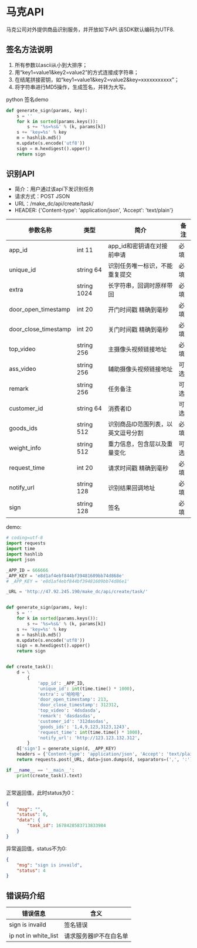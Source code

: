 # 马克API
马克公司对外提供商品识别服务，并开放如下API.该SDK默认编码为UTF8.

## 签名方法说明
1. 所有参数以ascii从小到大排序；
2. 用“key1=value1&key2=value2”的方式连接成字符串；
3. 在结尾拼接密钥，如“key1=value1&key2=value2&key=xxxxxxxxxxx”；
4. 将字符串进行MD5操作，生成签名，并转为大写。

python 签名demo
```python
def generate_sign(params, key):
    s = ''
    for k in sorted(params.keys()):
        s += '%s=%s&' % (k, params[k])
    s += 'key=%s' % key
    m = hashlib.md5()
    m.update(s.encode('utf8'))
    sign = m.hexdigest().upper()
    return sign
```

## 识别API
- 简介：用户通过该api下发识别任务
- 请求方式：POST JSON
- URL：/make_dc/api/create/task/
- HEADER: {'Content-type': 'application/json', 'Accept': 'text/plain'}

|  参数名称 | 类型  | 简介  | 备注  |
| ------------ | ------------ | ------------ | ------------ |
| app_id  | int 11 |  app_id和密钥请在对接前申请 | 必填  |
|  unique_id | string 64  | 识别任务唯一标识，不能重复提交   |  必填 |
|  extra | string 1024 | 长字符串，回调时原样带回 |  必填 |
|  door_open_timestamp | int 20  | 开门时间戳 精确到毫秒  | 必填  |
|  door_close_timestamp | int 20  | 关门时间戳 精确到毫秒  | 必填  |
|  top_video | string 256  | 主摄像头视频链接地址   | 必填  |
|  ass_video | string 256  | 辅助摄像头视频链接地址   | 可选  |
|  remark | string 256  | 任务备注   | 可选  |
|  customer_id | string 64  | 消费者ID   | 可选  |
|  goods_ids | string 512  | 识别商品ID范围列表，以英文逗号分割   |  必填 |
|  weight_info | string 512  | 重力信息，包含层以及重量变化   | 可选  |
|  request_time | int 20  | 请求时间戳 精确到毫秒   |  必填 |
|  notify_url | string 128  | 识别结果回调地址  | 必填  |
|  sign | string 128  | 签名  | 必填  |


demo:

```python
# coding=utf-8
import requests
import time
import hashlib
import json

_APP_ID = 666666
_APP_KEY = 'e8d1af4ebf844bf39481609bb74d868e'
# _APP_KEY = 'e8d1af4ebf844bf39481609bb74d86e1'

_URL = 'http://47.92.245.190/make_dc/api/create/task/'


def generate_sign(params, key):
    s = ''
    for k in sorted(params.keys()):
        s += '%s=%s&' % (k, params[k])
    s += 'key=%s' % key
    m = hashlib.md5()
    m.update(s.encode('utf8'))
    sign = m.hexdigest().upper()
    return sign


def create_task():
    d = \
        {
            'app_id': _APP_ID,
            'unique_id': int(time.time() * 1000),
            'extra': u'哈哈哈',
            'door_open_timestamp': 213,
            'door_close_timestamp': 312312,
            'top_video': '4dsdasda',
            'remark': 'dasdasdas',
            'customer_id': '312dasdas',
            'goods_ids': '1,4,9,123,3123,1243',
            'request_time': int(time.time() * 1000),
            'notify_url': 'http://123.123.132.312',
        }
    d['sign'] = generate_sign(d, _APP_KEY)
    headers = {'Content-type': 'application/json', 'Accept': 'text/plain'}
    return requests.post(_URL, data=json.dumps(d, separators=(',', ':')), headers=headers, timeout=5)

if __name__ == '__main__':
    print(create_task().text)



```

正常返回值，此时status为0：

```json
{
	"msg": "", 
	"status": 0,
	"data": {
		"task_id": 1678428583713833984
	}
}
```
异常返回值，status不为0:
```json
{
	"msg": "sign is invaild",
	"status": 4
}
```

## 错误码介绍
| 错误信息  | 含义  |
| ------------ | ------------ |
| sign is invaild  | 签名错误  |
| ip not in  white_list  | 请求服务器IP不在白名单  |
